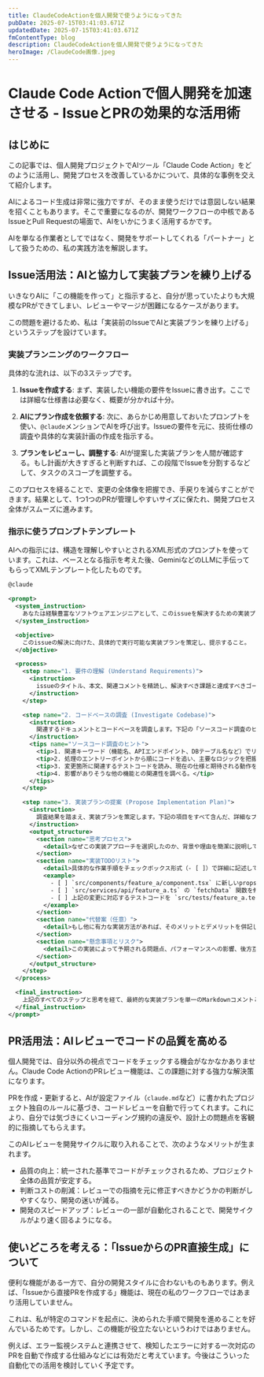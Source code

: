 ```yaml
---
title: ClaudeCodeActionを個人開発で使うようになってきた
pubDate: 2025-07-15T03:41:03.671Z
updatedDate: 2025-07-15T03:41:03.671Z
fmContentType: blog
description: ClaudeCodeActionを個人開発で使うようになってきた
heroImage: /ClaudeCode画像.jpeg
---
```


# Claude Code Actionで個人開発を加速させる - IssueとPRの効果的な活用術

## はじめに

この記事では、個人開発プロジェクトでAIツール「Claude Code Action」をどのように活用し、開発プロセスを改善しているかについて、具体的な事例を交えて紹介します。

AIによるコード生成は非常に強力ですが、そのまま使うだけでは意図しない結果を招くこともあります。そこで重要になるのが、開発ワークフローの中核であるIssueとPull Requestの場面で、AIをいかにうまく活用するかです。

AIを単なる作業者としてではなく、開発をサポートしてくれる「パートナー」として扱うための、私の実践方法を解説します。

## Issue活用法：AIと協力して実装プランを練り上げる

いきなりAIに「この機能を作って」と指示すると、自分が思っていたよりも大規模なPRができてしまい、レビューやマージが困難になるケースがあります。

この問題を避けるため、私は「実装前のIssueでAIと実装プランを練り上げる」というステップを設けています。

### 実装プランニングのワークフロー

具体的な流れは、以下の3ステップです。

1. **Issueを作成する**: まず、実装したい機能の要件をIssueに書き出す。ここでは詳細な仕様書は必要なく、概要が分かれば十分。

2. **AIにプラン作成を依頼する**: 次に、あらかじめ用意しておいたプロンプトを使い、`@claude`メンションでAIを呼び出す。Issueの要件を元に、技術仕様の調査や具体的な実装計画の作成を指示する。

3. **プランをレビューし、調整する**: AIが提案した実装プランを人間が確認する。もし計画が大きすぎると判断すれば、この段階でIssueを分割するなどして、タスクのスコープを調整する。

このプロセスを経ることで、変更の全体像を把握でき、手戻りを減らすことができます。結果として、1つ1つのPRが管理しやすいサイズに保たれ、開発プロセス全体がスムーズに進みます。

### 指示に使うプロンプトテンプレート

AIへの指示には、構造を理解しやすいとされるXML形式のプロンプトを使っています。これは、ベースとなる指示を考えた後、GeminiなどのLLMに手伝ってもらってXMLテンプレート化したものです。

```xml
@claude

<prompt>
  <system_instruction>
    あなたは経験豊富なソフトウェアエンジニアとして、このissueを解決するための実装プランを提案する役割を担っています。以下の指示に厳密に従い、詳細かつ実行可能なプランを作成してください。
  </system_instruction>

  <objective>
    このissueの解決に向けた、具体的で実行可能な実装プランを策定し、提示すること。
  </objective>

  <process>
    <step name="1. 要件の理解 (Understand Requirements)">
      <instruction>
        issueのタイトル、本文、関連コメントを精読し、解決すべき課題と達成すべきゴールを正確にリストアップしてください。
      </instruction>
    </step>

    <step name="2. コードベースの調査 (Investigate Codebase)">
      <instruction>
        関連するドキュメントとコードベースを調査します。下記の「ソースコード調査のヒント」を参考に、変更が必要なファイルや影響範囲を特定してください。調査した結果、判明したことをコンテキストとしてまとめてください。
      </instruction>
      <tips name="ソースコード調査のヒント">
        <tip>1. 関連キーワード（機能名、APIエンドポイント、DBテーブル名など）でリポジトリ全体を検索する。</tip>
        <tip>2. 処理のエントリーポイントから順にコードを追い、主要なロジックを把握する。</tip>
        <tip>3. 変更箇所に関連するテストコードを読み、現在の仕様と期待される動作を確認する。</tip>
        <tip>4. 影響がありそうな他の機能との関連性を調べる。</tip>
      </tips>
    </step>

    <step name="3. 実装プランの提案 (Propose Implementation Plan)">
      <instruction>
        調査結果を踏まえ、実装プランを策定します。下記の項目をすべて含んだ、詳細なプランを提案してください。
      </instruction>
      <output_structure>
        <section name="思考プロセス">
          <detail>なぜこの実装アプローチを選択したのか、背景や理由を簡潔に説明してください。</detail>
        </section>
        <section name="実装TODOリスト">
          <detail>具体的な作業手順をチェックボックス形式（- [ ]）で詳細に記述してください。ファイル名の変更や、必要であれば具体的なコードの変更箇所（関数名、クラス名など）も明記してください。</detail>
          <example>
            - [ ] `src/components/feature_a/component.tsx` に新しいprops `isNewFeatureEnabled` を追加する。
            - [ ] `src/services/api/feature_a.ts` の `fetchData` 関数を修正し、新しいパラメータを渡す。
            - [ ] 上記の変更に対応するテストコードを `src/tests/feature_a.test.ts` に追加・修正する。
          </example>
        </section>
        <section name="代替案（任意）">
          <detail>もし他に有力な実装方法があれば、そのメリットとデメリットを併記してください。</detail>
        </section>
        <section name="懸念事項とリスク">
          <detail>この実装によって予期される問題点、パフォーマンスへの影響、後方互換性などのリスクがあれば指摘してください。</detail>
        </section>
      </output_structure>
    </step>
  </process>

  <final_instruction>
    上記のすべてのステップと思考を経て、最終的な実装プランを単一のMarkdownコメントとして出力してください。
  </final_instruction>
</prompt>
```

## PR活用法：AIレビューでコードの品質を高める

個人開発では、自分以外の視点でコードをチェックする機会がなかなかありません。Claude Code ActionのPRレビュー機能は、この課題に対する強力な解決策になります。

PRを作成・更新すると、AIが設定ファイル（`claude.md`など）に書かれたプロジェクト独自のルールに基づき、コードレビューを自動で行ってくれます。これにより、自分では気づきにくいコーディング規約の違反や、設計上の問題点を客観的に指摘してもらえます。

このAIレビューを開発サイクルに取り入れることで、次のようなメリットが生まれます。

- 品質の向上：統一された基準でコードがチェックされるため、プロジェクト全体の品質が安定する。
- 判断コストの削減：レビューでの指摘を元に修正すべきかどうかの判断がしやすくなり、開発の迷いが減る。
- 開発のスピードアップ：レビューの一部が自動化されることで、開発サイクルがより速く回るようになる。

## 使いどころを考える：「IssueからのPR直接生成」について

便利な機能がある一方で、自分の開発スタイルに合わないものもあります。例えば、「Issueから直接PRを作成する」機能は、現在の私のワークフローではあまり活用していません。

これは、私が特定のコマンドを起点に、決められた手順で開発を進めることを好んでいるためです。しかし、この機能が役立たないというわけではありません。

例えば、エラー監視システムと連携させて、検知したエラーに対する一次対応のPRを自動で作成する仕組みなどには有効だと考えています。今後はこういった自動化での活用を検討していく予定です。
